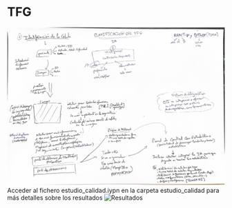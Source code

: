 # TFG
![Plan General](https://github.com/flooki10/TFG/blob/main/planificaci%C3%B3n_TFG.png)
Acceder al fichero estudio_calidad.iypn en la carpeta estudio_calidad para más detalles sobre los resultados
![Resultados](https://github.com/flooki10/TFG/blob/main/superposici%C3%B3n_original_segmentada.png)
